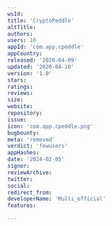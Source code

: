 ```yaml
---
wsId: 
title: 'CryptoPeddle'
altTitle: 
authors: 
users: 10
appId: 'com.app.cpeddle'
appCountry: 
released: '2020-04-09'
updated: '2020-04-10'
version: '1.0'
stars: 
ratings: 
reviews: 
size: 
website: 
repository: 
issue: 
icon: 'com.app.cpeddle.png'
bugbounty: 
meta: 'removed'
verdict: 'fewusers'
appHashes: 
date: '2024-02-05'
signer: 
reviewArchive: 
twitter: 
social: 
redirect_from: 
developerName: 'Multi_official'
features: 

---
```


